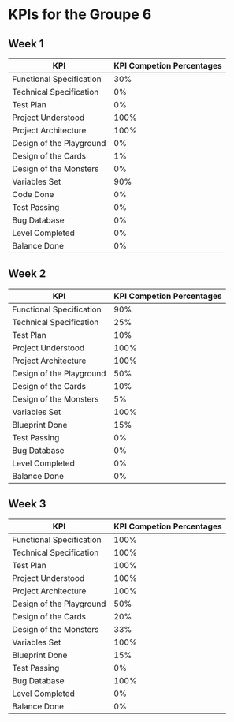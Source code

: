 # KPIs for the Groupe 6

## Week 1

| KPI  |KPI Competion Percentages  |
|---|---|
| Functional Specification  | 30%  |
| Technical Specification  | 0%  |
| Test Plan  | 0%  |
| Project Understood  | 100%  |
| Project Architecture  | 100%  |
| Design of the Playground  | 0%  |
| Design of the Cards  | 1%  |
| Design of the Monsters  | 0%  |
| Variables Set  | 90%  |
| Code Done  | 0%  |
| Test Passing  | 0%  |
| Bug Database  | 0%  |
| Level Completed  | 0%  |
| Balance Done  | 0%  |

## Week 2

| KPI  |KPI Competion Percentages  |
|---|---|
| Functional Specification  | 90%  |
| Technical Specification  | 25%  |
| Test Plan  | 10%  |
| Project Understood  | 100%  |
| Project Architecture  | 100%  |
| Design of the Playground  | 50%  |
| Design of the Cards  | 10%  |
| Design of the Monsters  | 5%  |
| Variables Set  | 100%  |
| Blueprint Done  | 15%  |
| Test Passing  | 0%  |
| Bug Database  | 0%  |
| Level Completed  | 0%  |
| Balance Done   | 0%  |

## Week 3

| KPI  |KPI Competion Percentages  |
|---|---|
| Functional Specification  | 100%  |
| Technical Specification  | 100%  |
| Test Plan  | 100%  |
| Project Understood  | 100%  |
| Project Architecture  | 100%  |
| Design of the Playground  | 50%  |
| Design of the Cards  | 20%  |
| Design of the Monsters  | 33%  |
| Variables Set  | 100%  |
| Blueprint Done  | 15%  |
| Test Passing  | 0%  |
| Bug Database  | 100%  |
| Level Completed  | 0%  |
| Balance Done   | 0%  |
